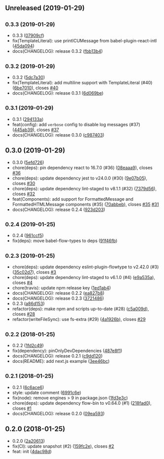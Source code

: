 ## Unreleased (2019-01-29)

## <small>0.3.3 (2019-01-29)</small>

- 0.3.3 ([07909cf](https://github.com/evenchange4/react-intl.macro/commit/07909cf))
- fix(TemplateLiteral): use printICUMessage from babel-plugin-react-intl ([45da094](https://github.com/evenchange4/react-intl.macro/commit/45da094))
- docs(CHANGELOG): release 0.3.2 ([fbb13b4](https://github.com/evenchange4/react-intl.macro/commit/fbb13b4))

## <small>0.3.2 (2019-01-29)</small>

- 0.3.2 ([5dc7a30](https://github.com/evenchange4/react-intl.macro/commit/5dc7a30))
- fix(TemplateLiteral): add multiline support with TemplateLiteral (#40) ([6be7010](https://github.com/evenchange4/react-intl.macro/commit/6be7010)), closes [#40](https://github.com/evenchange4/react-intl.macro/issues/40)
- docs(CHANGELOG): release 0.3.1 ([6d069be](https://github.com/evenchange4/react-intl.macro/commit/6d069be))

## <small>0.3.1 (2019-01-29)</small>

- 0.3.1 ([294133a](https://github.com/evenchange4/react-intl.macro/commit/294133a))
- feat(config): add `verbose` config to disable log messages (#37) ([445ab39](https://github.com/evenchange4/react-intl.macro/commit/445ab39)), closes [#37](https://github.com/evenchange4/react-intl.macro/issues/37)
- docs(CHANGELOG): release 0.3.0 ([c987403](https://github.com/evenchange4/react-intl.macro/commit/c987403))

## 0.3.0 (2019-01-29)

- 0.3.0 ([5efd726](https://github.com/evenchange4/react-intl.macro/commit/5efd726))
- chore(deps): pin dependency react to 16.7.0 (#36) ([08eaaa9](https://github.com/evenchange4/react-intl.macro/commit/08eaaa9)), closes [#36](https://github.com/evenchange4/react-intl.macro/issues/36)
- chore(deps): update dependency jest to v24.0.0 (#30) ([9e07b05](https://github.com/evenchange4/react-intl.macro/commit/9e07b05)), closes [#30](https://github.com/evenchange4/react-intl.macro/issues/30)
- chore(deps): update dependency lint-staged to v8.1.1 (#32) ([7379d56](https://github.com/evenchange4/react-intl.macro/commit/7379d56)), closes [#32](https://github.com/evenchange4/react-intl.macro/issues/32)
- feat(Components): add support for FormattedMessage and FormattedHTMLMessage components (#35) ([70abbeb](https://github.com/evenchange4/react-intl.macro/commit/70abbeb)), closes [#35](https://github.com/evenchange4/react-intl.macro/issues/35) [#31](https://github.com/evenchange4/react-intl.macro/issues/31)
- docs(CHANGELOG): release 0.2.4 ([923d203](https://github.com/evenchange4/react-intl.macro/commit/923d203))

## <small>0.2.4 (2019-01-25)</small>

- 0.2.4 ([961ccf5](https://github.com/evenchange4/react-intl.macro/commit/961ccf5))
- fix(deps): move babel-flow-types to deps ([91f46fb](https://github.com/evenchange4/react-intl.macro/commit/91f46fb))

## <small>0.2.3 (2019-01-25)</small>

- chore(deps): update dependency eslint-plugin-flowtype to v2.42.0 (#3) ([35c02d7](https://github.com/evenchange4/react-intl.macro/commit/35c02d7)), closes [#3](https://github.com/evenchange4/react-intl.macro/issues/3)
- chore(deps): update dependency lint-staged to v6.1.0 (#4) ([e9a535a](https://github.com/evenchange4/react-intl.macro/commit/e9a535a)), closes [#4](https://github.com/evenchange4/react-intl.macro/issues/4)
- chore(travis): update npm release key ([1ed1ab4](https://github.com/evenchange4/react-intl.macro/commit/1ed1ab4))
- docs(CHANGELOG): release 0.2.2 ([ea827b8](https://github.com/evenchange4/react-intl.macro/commit/ea827b8))
- docs(CHANGELOG): release 0.2.3 ([3721486](https://github.com/evenchange4/react-intl.macro/commit/3721486))
- 0.2.3 ([a86d153](https://github.com/evenchange4/react-intl.macro/commit/a86d153))
- refactor(deps): make npm and scripts up-to-date (#28) ([c5a009d](https://github.com/evenchange4/react-intl.macro/commit/c5a009d)), closes [#28](https://github.com/evenchange4/react-intl.macro/issues/28)
- refactor(writeFileSync): use fs-extra (#29) ([4a1926b](https://github.com/evenchange4/react-intl.macro/commit/4a1926b)), closes [#29](https://github.com/evenchange4/react-intl.macro/issues/29)

## <small>0.2.2 (2018-01-25)</small>

- 0.2.2 ([1fd2c49](https://github.com/evenchange4/react-intl.macro/commit/1fd2c49))
- fix(dependency): pinOnlyDevDependencies ([487e8f1](https://github.com/evenchange4/react-intl.macro/commit/487e8f1))
- docs(CHANGELOG): release 0.2.1 ([c9dd120](https://github.com/evenchange4/react-intl.macro/commit/c9dd120))
- docs(README): add next.js example ([3ee46bc](https://github.com/evenchange4/react-intl.macro/commit/3ee46bc))

## <small>0.2.1 (2018-01-25)</small>

- 0.2.1 ([6c6ace6](https://github.com/evenchange4/react-intl.macro/commit/6c6ace6))
- style: update comment ([6991c6e](https://github.com/evenchange4/react-intl.macro/commit/6991c6e))
- fix(node): remove engines > 9 in package.json ([1fd3e3c](https://github.com/evenchange4/react-intl.macro/commit/1fd3e3c))
- chore(deps): update dependency flow-bin to v0.64.0 (#1) ([218fad0](https://github.com/evenchange4/react-intl.macro/commit/218fad0)), closes [#1](https://github.com/evenchange4/react-intl.macro/issues/1)
- docs(CHANGELOG): release 0.2.0 ([09ea593](https://github.com/evenchange4/react-intl.macro/commit/09ea593))

## 0.2.0 (2018-01-25)

- 0.2.0 ([2a20613](https://github.com/evenchange4/react-intl.macro/commit/2a20613))
- fix(CI): update snapshot (#2) ([159fc2e](https://github.com/evenchange4/react-intl.macro/commit/159fc2e)), closes [#2](https://github.com/evenchange4/react-intl.macro/issues/2)
- feat: init ([4dac98d](https://github.com/evenchange4/react-intl.macro/commit/4dac98d))
